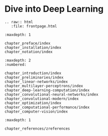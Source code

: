 Dive into Deep Learning
========================

```eval_rst
.. raw:: html
   :file: frontpage.html
```


```toc
:maxdepth: 1

chapter_preface/index
chapter_installation/index
chapter_notation/index
```


```toc
:maxdepth: 2
:numbered:

chapter_introduction/index
chapter_preliminaries/index
chapter_linear-networks/index
chapter_multilayer-perceptrons/index
chapter_deep-learning-computation/index
chapter_convolutional-neural-networks/index
chapter_convolutional-modern/index
chapter_optimization/index
chapter_computational-performance/index
chapter_computer-vision/index

```


```toc
:maxdepth: 1

chapter_references/zreferences
```

